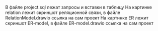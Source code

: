 В файле project.sql лежат запросы и вставки в таблицу
На картинке relation лежит скриншот реляционной связи, в файле RelationModel.drawio ссылка на сам проект
На картинке ER лежит скриншот ER-model, в файле ER-model.drawio ссылка на сам проект

